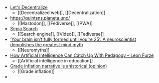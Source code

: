 - [Let's Decentralize](https://letsdecentralize.org/)
	- [[Decentralized web]], [[Decentralization]]
- https://quintsns.pianeta.uno/
	- [[Mastodon]], [[Fediverse]], [[PWA]]
- [Sepia Search](https://sepiasearch.org/)
	- [[Search engine]], [[Video]], [[Fediverse]]
- [‘Your brain isn’t fully formed until you’re 25’: A neuroscientist demolishes the greatest mind myth](https://www.sciencefocus.com/comment/brain-myth-25-development)
	- [[Neuromyths]]
- [How Artificial Intelligence Can Catch Up With Pedagogy – Leon Furze](https://leonfurze.com/2024/06/12/how-artificial-intelligence-can-catch-up-with-pedaogy/comment-page-1/)
	- [[Artificial intelligence in education]]
- [Grade inflation narrative is ahistorical (opinion)](https://www.insidehighered.com/opinion/views/2024/11/14/grade-inflation-narrative-ahistorical-opinion)
	- [[Grade inflation]]
-
